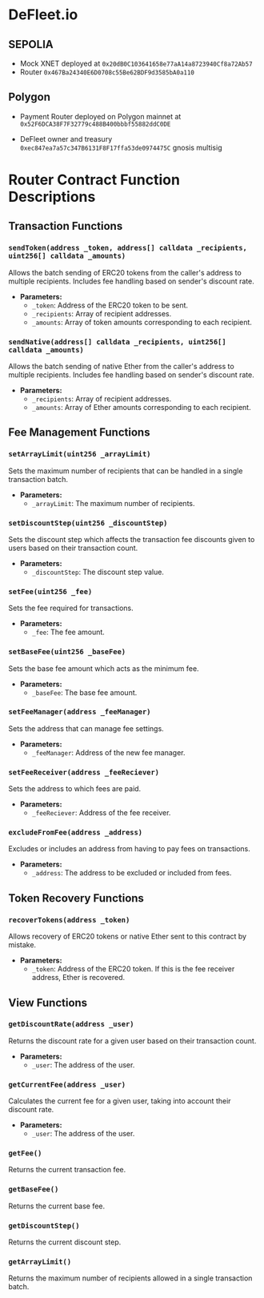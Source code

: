 # DeFleet.io

## SEPOLIA

- Mock XNET deployed at `0x20dB0C103641658e77aA14a8723940Cf8a72Ab57`
- Router `0x467Ba24340E6D0708c55Be62BDF9d3585bA0a110`

## Polygon

- Payment Router deployed on Polygon mainnet at `0x52F6DCA38F7F32779c488B400bbbf55882ddC0DE`

- DeFleet owner and treasury `0xec847ea7a57c347B6131F8F17ffa53de0974475C` gnosis multisig

# Router Contract Function Descriptions

## Transaction Functions

### `sendToken(address _token, address[] calldata _recipients, uint256[] calldata _amounts)`

Allows the batch sending of ERC20 tokens from the caller's address to multiple recipients. Includes fee handling based on sender's discount rate.

- **Parameters:**
  - `_token`: Address of the ERC20 token to be sent.
  - `_recipients`: Array of recipient addresses.
  - `_amounts`: Array of token amounts corresponding to each recipient.

### `sendNative(address[] calldata _recipients, uint256[] calldata _amounts)`

Allows the batch sending of native Ether from the caller's address to multiple recipients. Includes fee handling based on sender's discount rate.

- **Parameters:**
  - `_recipients`: Array of recipient addresses.
  - `_amounts`: Array of Ether amounts corresponding to each recipient.

## Fee Management Functions

### `setArrayLimit(uint256 _arrayLimit)`

Sets the maximum number of recipients that can be handled in a single transaction batch.

- **Parameters:**
  - `_arrayLimit`: The maximum number of recipients.

### `setDiscountStep(uint256 _discountStep)`

Sets the discount step which affects the transaction fee discounts given to users based on their transaction count.

- **Parameters:**
  - `_discountStep`: The discount step value.

### `setFee(uint256 _fee)`

Sets the fee required for transactions.

- **Parameters:**
  - `_fee`: The fee amount.

### `setBaseFee(uint256 _baseFee)`

Sets the base fee amount which acts as the minimum fee.

- **Parameters:**
  - `_baseFee`: The base fee amount.

### `setFeeManager(address _feeManager)`

Sets the address that can manage fee settings.

- **Parameters:**
  - `_feeManager`: Address of the new fee manager.

### `setFeeReceiver(address _feeReciever)`

Sets the address to which fees are paid.

- **Parameters:**
  - `_feeReciever`: Address of the fee receiver.

### `excludeFromFee(address _address)`

Excludes or includes an address from having to pay fees on transactions.

- **Parameters:**
  - `_address`: The address to be excluded or included from fees.

## Token Recovery Functions

### `recoverTokens(address _token)`

Allows recovery of ERC20 tokens or native Ether sent to this contract by mistake.

- **Parameters:**
  - `_token`: Address of the ERC20 token. If this is the fee receiver address, Ether is recovered.

## View Functions

### `getDiscountRate(address _user)`

Returns the discount rate for a given user based on their transaction count.

- **Parameters:**
  - `_user`: The address of the user.

### `getCurrentFee(address _user)`

Calculates the current fee for a given user, taking into account their discount rate.

- **Parameters:**
  - `_user`: The address of the user.

### `getFee()`

Returns the current transaction fee.

### `getBaseFee()`

Returns the current base fee.

### `getDiscountStep()`

Returns the current discount step.

### `getArrayLimit()`

Returns the maximum number of recipients allowed in a single transaction batch.
